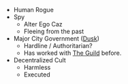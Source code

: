 - Human Rogue
- Spy
	- Alter Ego Caz
	- Fleeing from the past
- Major City Government ([Dusk](Components/Dusk.md))
	- Hardline / Authoritarian?
	- Has worked with [The Guild](Components/The%20Guild.md) before.
- Decentralized Cult
	- Harmless
	- Executed